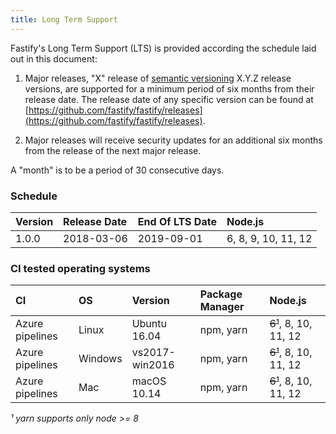 ```yaml
---
title: Long Term Support
---
```


Fastify's Long Term Support (LTS) is provided according the schedule laid
out in this document:

1. Major releases, "X" release of [semantic versioning][semver] X.Y.Z release
   versions, are supported for a minimum period of six months from their release
   date. The release date of any specific version can be found at
   [https://github.com/fastify/fastify/releases](https://github.com/fastify/fastify/releases).

2. Major releases will receive security updates for an additional six months
   from the release of the next major release.

A "month" is to be a period of 30 consecutive days.

[semver]: https://semver.org/

<a id="lts-schedule"></a>

### Schedule

| Version | Release Date | End Of LTS Date | Node.js             |
| :------ | :----------- | :-------------- | :------------------ |
| 1.0.0   | 2018-03-06   | 2019-09-01      | 6, 8, 9, 10, 11, 12 |

<a id="supported-os"></a>

### CI tested operating systems

| CI              | OS      | Version        | Package Manager | Node.js               |
| :-------------- | :------ | :------------- | :-------------- | :-------------------- |
| Azure pipelines | Linux   | Ubuntu 16.04   | npm, yarn       | ~~6¹~~, 8, 10, 11, 12 |
| Azure pipelines | Windows | vs2017-win2016 | npm, yarn       | ~~6¹~~, 8, 10, 11, 12      |
| Azure pipelines | Mac     | macOS 10.14    | npm, yarn       | ~~6¹~~, 8, 10, 11, 12      |

_¹ yarn supports only node >= 8_
